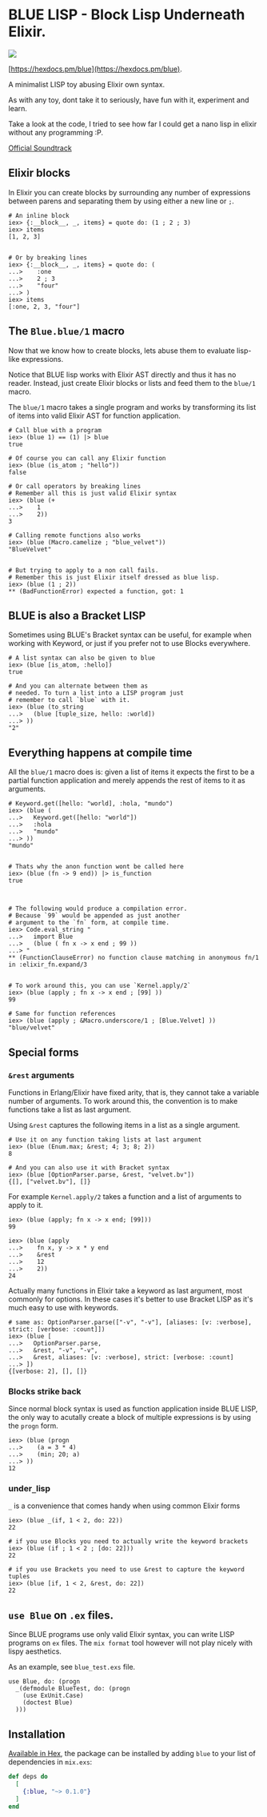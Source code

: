 # BLUE LISP - Block Lisp Underneath Elixir.

 <a href="https://travis-ci.org/vic/blue"><img src="https://travis-ci.org/vic/blue.svg"></a>

[https://hexdocs.pm/blue](https://hexdocs.pm/blue).

A minimalist LISP toy abusing Elixir own syntax.

As with any toy, dont take it to seriously, have fun with it,
experiment and learn.

Take a look at the code, I tried to see how far I could
get a nano lisp in elixir without any programming :P.

[Official Soundtrack](https://www.youtube.com/watch?v=icfq_foa5Mo)

## Elixir blocks

In Elixir you can create blocks by surrounding any number
of expressions between parens and separating them by using
either a new line or `;`.

    # An inline block
    iex> {:__block__, _, items} = quote do: (1 ; 2 ; 3)
    iex> items
    [1, 2, 3]


    # Or by breaking lines
    iex> {:__block__, _, items} = quote do: (
    ...>    :one
    ...>    2 ; 3
    ...>    "four"
    ...> )
    iex> items
    [:one, 2, 3, "four"]


## The `Blue.blue/1` macro

Now that we know how to create blocks, lets abuse them
to evaluate lisp-like expressions.

Notice that BLUE lisp works with Elixir AST directly
and thus it has no reader. Instead, just create
Elixir blocks or lists and feed them to the `blue/1` macro.

The `blue/1` macro takes a single program and works by
transforming its list of items into valid Elixir AST
for function application.

    # Call blue with a program
    iex> (blue 1) == (1) |> blue
    true

    # Of course you can call any Elixir function
    iex> (blue (is_atom ; "hello"))
    false

    # Or call operators by breaking lines
    # Remember all this is just valid Elixir syntax
    iex> (blue (+
    ...>    1
    ...>    2))
    3

    # Calling remote functions also works
    iex> (blue (Macro.camelize ; "blue_velvet"))
    "BlueVelvet"


    # But trying to apply to a non call fails.
    # Remember this is just Elixir itself dressed as blue lisp.
    iex> (blue (1 ; 2))
    ** (BadFunctionError) expected a function, got: 1

## BLUE is also a Bracket LISP

Sometimes using BLUE's Bracket syntax can be useful,
for example when working with Keyword, or just if you
prefer not to use Blocks everywhere.

    # A list syntax can also be given to blue
    iex> (blue [is_atom, :hello])
    true

    # And you can alternate between them as
    # needed. To turn a list into a LISP program just
    # remember to call `blue` with it.
    iex> (blue (to_string
    ...>   (blue [tuple_size, hello: :world])
    ...> ))
    "2"


## Everything happens at compile time

All the `blue/1` macro does is: given a list of items
it expects the first to be a partial function application
and merely appends the rest of items to it as arguments.

    # Keyword.get([hello: "world], :hola, "mundo")
    iex> (blue (
    ...>   Keyword.get([hello: "world"])
    ...>   :hola
    ...>   "mundo"
    ...> ))
    "mundo"


    # Thats why the anon function wont be called here
    iex> (blue (fn -> 9 end)) |> is_function
    true



    # The following would produce a compilation error.
    # Because `99` would be appended as just another
    # argument to the `fn` form, at compile time.
    iex> Code.eval_string "
    ...>   import Blue
    ...>   (blue ( fn x -> x end ; 99 ))
    ...> "
    ** (FunctionClauseError) no function clause matching in anonymous fn/1 in :elixir_fn.expand/3


    # To work around this, you can use `Kernel.apply/2`
    iex> (blue (apply ; fn x -> x end ; [99] ))
    99

    # Same for function references
    iex> (blue (apply ; &Macro.underscore/1 ; [Blue.Velvet] ))
    "blue/velvet"

## Special forms

### `&rest` arguments

Functions in Erlang/Elixir have fixed arity, that is, they cannot
take a variable number of arguments. To work around this, the convention
is to make functions take a list as last argument.


Using `&rest` captures the following items in a list as a single argument.

    # Use it on any function taking lists at last argument
    iex> (blue (Enum.max; &rest; 4; 3; 8; 2))
    8

    # And you can also use it with Bracket syntax
    iex> (blue [OptionParser.parse, &rest, "velvet.bv"])
    {[], ["velvet.bv"], []}


For example `Kernel.apply/2` takes a function and a list of arguments
to apply to it.

    iex> (blue (apply; fn x -> x end; [99]))
    99

    iex> (blue (apply
    ...>    fn x, y -> x * y end
    ...>    &rest
    ...>    12
    ...>    2))
    24

Actually many functions in Elixir take a keyword as last argument, most
commonly for options. In these cases it's better to use Bracket LISP
as it's much easy to use with keywords.

    # same as: OptionParser.parse(["-v", "-v"], [aliases: [v: :verbose], strict: [verbose: :count]])
    iex> (blue [
    ...>   OptionParser.parse,
    ...>   &rest, "-v", "-v",
    ...>   &rest, aliases: [v: :verbose], strict: [verbose: :count]
    ...> ])
    {[verbose: 2], [], []}

### Blocks strike back

Since normal block syntax is used as function application inside BLUE LISP, the only way to
acutally create a block of multiple expressions is by using the `progn` form.

    iex> (blue (progn
    ...>    (a = 3 * 4)
    ...>    (min; 20; a)
    ...> ))
    12

### under`_`lisp

`_` is a convenience that comes handy when using common Elixir forms

    iex> (blue _(if, 1 < 2, do: 22))
    22

    # if you use Blocks you need to actually write the keyword brackets
    iex> (blue (if ; 1 < 2 ; [do: 22]))
    22

    # if you use Brackets you need to use &rest to capture the keyword tuples
    iex> (blue [if, 1 < 2, &rest, do: 22])
    22

## `use Blue` on `.ex` files.

Since BLUE programs use only valid Elixir syntax, you can write LISP programs on `ex` files.
The `mix format` tool however will not play nicely with lispy aesthetics.

As an example, see `blue_test.exs` file.

    use Blue, do: (progn
      _(defmodule BlueTest, do: (progn
        (use ExUnit.Case)
        (doctest Blue)
      )))




## Installation

[Available in Hex](https://hex.pm/docs/publish), the package can be installed
by adding `blue` to your list of dependencies in `mix.exs`:

```elixir
def deps do
  [
    {:blue, "~> 0.1.0"}
  ]
end
```


